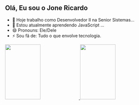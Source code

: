## Olá, Eu sou o Jone Ricardo

- 🔭 Hoje trabalho como Desenvolvedor II na Senior Sistemas...
- 🌱 Estou atualmente aprendendo JavaScript ...
- 😄 Pronouns: Ele/Dele
- ⚡ Sou fã de: Tudo o que envolve tecnologia.

<div>
  <a href="https://github.com/jotaerry">
  <img height="180em" width="48%" src="https://github-readme-stats.vercel.app/api?username=jotaerry&count_private=true&theme=dracula&show_icons=true"/>
  <img height="180em" width="48%" src="https://github-readme-stats.vercel.app/api/top-langs/?username=jotaerry&layout=compact&langs_count=16&theme=dracula"/>
</div>

